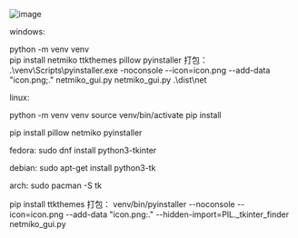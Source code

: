 ![image](https://github.com/user-attachments/assets/bc010e00-e4e6-4786-8b12-c005fd84ab24)

windows:

python -m venv venv  
pip install netmiko ttkthemes pillow pyinstaller
打包：
.\venv\Scripts\pyinstaller.exe -noconsole --icon=icon.png --add-data "icon.png;." netmiko_gui.py netmiko_gui.py
.\dist\net

linux:

 python -m venv venv
 source venv/bin/activate
 pip install 

 pip install pillow netmiko pyinstaller
 

 fedora:
 sudo dnf install python3-tkinter

 debian:
 sudo apt-get install python3-tk

 arch:
 sudo pacman -S tk


 pip install ttkthemes
 打包：
 venv/bin/pyinstaller --noconsole --icon=icon.png --add-data "icon.png:." --hidden-import=PIL._tkinter_finder netmiko_gui.py

  